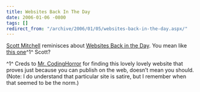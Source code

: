 ```yaml
---
title: Websites Back In The Day
date: 2006-01-06 -0800
tags: []
redirect_from: "/archive/2006/01/05/websites-back-in-the-day.aspx/"
---
```


[Scott
Mitchell](http://scottonwriting.net/sowblog/ "Scott On Writing Blog")
reminisces about [Websites Back in the
Day](http://scottonwriting.net/sowblog/posts/4924.aspx "Websites Back In the Day").
You mean like [this
one](http://web.utk.edu/~gwhitney/awful/awful2.html "Awful Web Design")^1^
Scott?

^1^ Creds to [Mr. CodingHorror](http://www.codinghorror.com/blog/) for
finding this lovely lovely website that proves just because you can
publish on the web, doesn’t mean you should. (Note: I do understand that
particular site is satire, but I remember when that seemed to be the
norm.)

